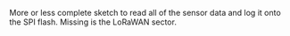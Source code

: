 More or less complete sketch to read all of the sensor data and log it onto the SPI flash. Missing is the LoRaWAN sector.
